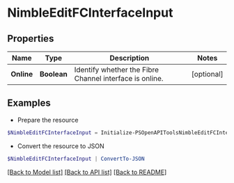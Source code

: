 # NimbleEditFCInterfaceInput
## Properties

Name | Type | Description | Notes
------------ | ------------- | ------------- | -------------
**Online** | **Boolean** | Identify whether the Fibre Channel interface is online. | [optional] 

## Examples

- Prepare the resource
```powershell
$NimbleEditFCInterfaceInput = Initialize-PSOpenAPIToolsNimbleEditFCInterfaceInput  -Online true
```

- Convert the resource to JSON
```powershell
$NimbleEditFCInterfaceInput | ConvertTo-JSON
```

[[Back to Model list]](../README.md#documentation-for-models) [[Back to API list]](../README.md#documentation-for-api-endpoints) [[Back to README]](../README.md)

